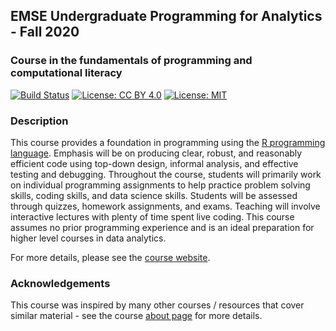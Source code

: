## EMSE Undergraduate Programming for Analytics - Fall 2020

### Course in the fundamentals of programming and computational literacy

[![Build Status](https://travis-ci.org/emse-p4a-gwu/2020-Fall.svg?branch=master)](https://travis-ci.org/emse-p4a-gwu/2020-Fall)
[![License: CC BY 4.0](https://img.shields.io/badge/License-CC%20BY%204.0-lightgrey.svg)](https://creativecommons.org/licenses/by/4.0/)
[![License: MIT](https://img.shields.io/badge/License-MIT-yellow.svg)](https://opensource.org/licenses/MIT)

### Description

This course provides a foundation in programming using the [R programming language](https://www.r-project.org/). Emphasis will be on producing clear, robust, and reasonably efficient code using top-down design, informal analysis, and effective testing and debugging. Throughout the course, students will primarily work on individual programming assignments to help practice problem solving skills, coding skills, and data science skills. Students will be assessed through quizzes, homework assignments, and exams. Teaching will involve interactive lectures with plenty of time spent live coding. This course assumes no prior programming experience and is an ideal preparation for higher level courses in data analytics.

For more details, please see the [course website](https://emse-p4a-gwu.github.io/2020-Fall).

### Acknowledgements

This course was inspired by many other courses / resources that cover similar material - see the course [about page](https://emse-p4a-gwu.github.io/2020-Fall/about.html) for more details.
